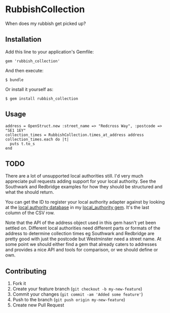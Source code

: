 # RubbishCollection

When does my rubbish get picked up?


## Installation

Add this line to your application's Gemfile:

    gem 'rubbish_collection'

And then execute:

    $ bundle

Or install it yourself as:

    $ gem install rubbish_collection


## Usage

    address = OpenStruct.new :street_name => "Redcross Way", :postcode => "SE1 1EY"
    collection_times = RubbishCollection.times_at_address address
    collection_times.each do |t|
      puts t.to_s
    end


## TODO

There are a lot of unsupported local authorities still. I'd very much appreciate
pull requests adding support for your local authority. See the Southwark and
Redbridge examples for how they should be structured and what the should return.

You can get the ID to register your local authority adapter against by looking
at the [local authority database][0] in my [local\_authority gem][1]. It's the
last column of the CSV row.

Note that the API of the address object used in this gem hasn't yet been settled
on. Different local authorities need different parts or formats of the address
to determine collection times eg Southwark and Redbridge are pretty good with
just the postcode but Westminster need a street name. At some point we should
either find a gem that already caters to addresses and provides a nice API and
tools for comparison, or we should define or own.

[0]: https://raw.github.com/craigw/local_authority/master/db/local_authorities.csv
[1]: https://github.com/craigw/local_authority


## Contributing

1. Fork it
2. Create your feature branch (`git checkout -b my-new-feature`)
3. Commit your changes (`git commit -am 'Added some feature'`)
4. Push to the branch (`git push origin my-new-feature`)
5. Create new Pull Request
